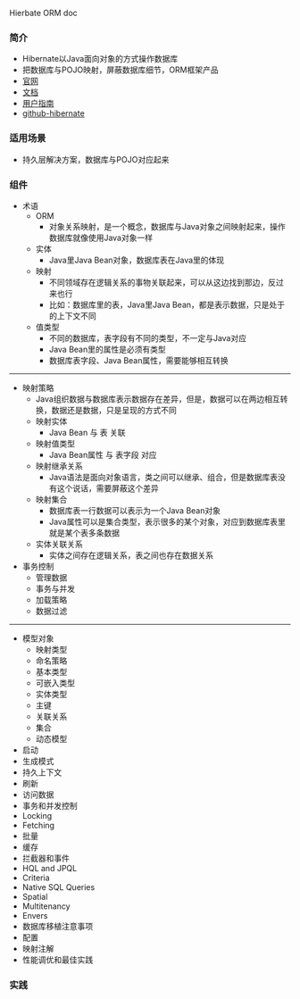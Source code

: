 Hierbate ORM doc

### 简介
- Hibernate以Java面向对象的方式操作数据库
- 把数据库与POJO映射，屏蔽数据库细节，ORM框架产品
- [官网](http://hibernate.org/orm/)
- [文档](http://hibernate.org/orm/documentation/getting-started/)
- [用户指南](https://docs.jboss.org/hibernate/orm/current/userguide/html_single/Hibernate_User_Guide.html)
- [github-hibernate](https://github.com/hibernate/hibernate-orm)
### 适用场景
- 持久层解决方案，数据库与POJO对应起来
### 组件
- 术语
    - ORM
        - 对象关系映射，是一个概念，数据库与Java对象之间映射起来，操作数据库就像使用Java对象一样
    - 实体
        - Java里Java Bean对象，数据库表在Java里的体现
    - 映射
        - 不同领域存在逻辑关系的事物关联起来，可以从这边找到那边，反过来也行
        - 比如：数据库里的表，Java里Java Bean，都是表示数据，只是处于的上下文不同
    - 值类型
        - 不同的数据库，表字段有不同的类型，不一定与Java对应
        - Java Bean里的属性是必须有类型
        - 数据库表字段、Java Bean属性，需要能够相互转换

-------

- 映射策略
    - Java组织数据与数据库表示数据存在差异，但是，数据可以在两边相互转换，数据还是数据，只是呈现的方式不同
    - 映射实体
        - Java Bean 与 表 关联
    - 映射值类型
        - Java Bean属性 与 表字段 对应
    - 映射继承关系
        - Java语法是面向对象语言，类之间可以继承、组合，但是数据库表没有这个说话，需要屏蔽这个差异
    - 映射集合
        - 数据库表一行数据可以表示为一个Java Bean对象
        - Java属性可以是集合类型，表示很多的某个对象，对应到数据库表里就是某个表多条数据
    - 实体关联关系
        - 实体之间存在逻辑关系，表之间也存在数据关系
- 事务控制
    - 管理数据
    - 事务与并发
    - 加载策略
    - 数据过滤

------------    

- 模型对象
    - 映射类型
    - 命名策略
    - 基本类型
    - 可嵌入类型
    - 实体类型
    - 主键
    - 关联关系
    - 集合
    - 动态模型
- 启动
- 生成模式
- 持久上下文
- 刷新
- 访问数据
- 事务和并发控制
- Locking
- Fetching
- 批量
- 缓存
- 拦截器和事件
- HQL and JPQL
- Criteria
- Native SQL Queries
- Spatial
- Multitenancy
- Envers
- 数据库移植注意事项
- 配置
- 映射注解
- 性能调优和最佳实践
### 实践